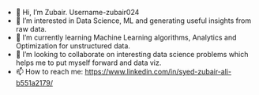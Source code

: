 - 👋 Hi, I’m Zubair. Username-zubair024
- 👀 I’m interested in Data Science, ML and generating useful insights from raw data.
- 🌱 I’m currently learning Machine Learning algorithms, Analytics and Optimization for unstructured data. 
- 💞️ I’m looking to collaborate on interesting data science problems which helps me to put myself forward and data viz.
- 📫 How to reach me: https://www.linkedin.com/in/syed-zubair-ali-b551a2179/

<!---
zubair024/zubair024 is a ✨ special ✨ repository because its `README.md` (this file) appears on your GitHub profile.
You can click the Preview link to take a look at your changes.
--->
